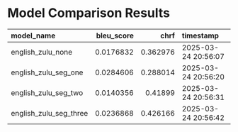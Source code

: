 # Model Comparison Results

| model_name             |   bleu_score |     chrf | timestamp           |
|:-----------------------|-------------:|---------:|:--------------------|
| english_zulu_none      |    0.0176832 | 0.362976 | 2025-03-24 20:56:07 |
| english_zulu_seg_one   |    0.0284606 | 0.288014 | 2025-03-24 20:56:20 |
| english_zulu_seg_two   |    0.0140356 | 0.41899  | 2025-03-24 20:56:31 |
| english_zulu_seg_three |    0.0236868 | 0.426166 | 2025-03-24 20:56:42 |